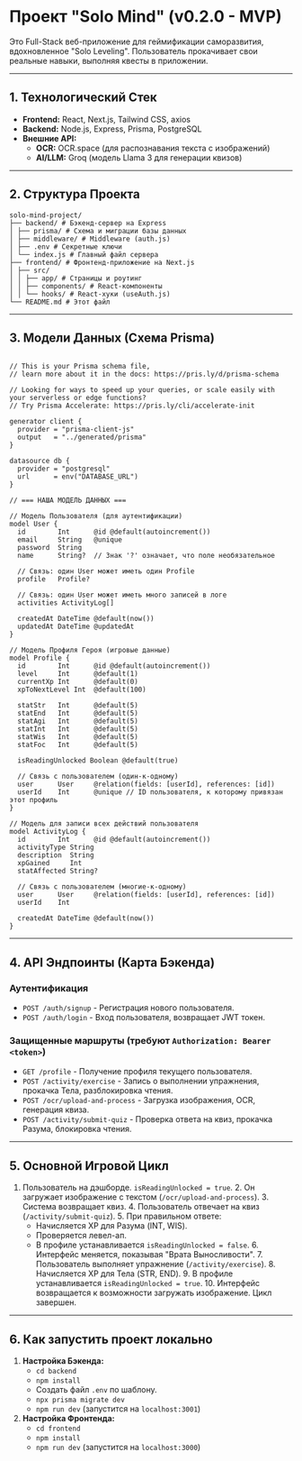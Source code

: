 # Проект "Solo Mind" (v0.2.0 - MVP)

Это Full-Stack веб-приложение для геймификации саморазвития, вдохновленное "Solo Leveling". Пользователь прокачивает свои реальные навыки, выполняя квесты в приложении.

---

## 1. Технологический Стек

*   **Frontend:** React, Next.js, Tailwind CSS, axios
*   **Backend:** Node.js, Express, Prisma, PostgreSQL
*   **Внешние API:**
    *   **OCR:** OCR.space (для распознавания текста с изображений)
    *   **AI/LLM:** Groq (модель Llama 3 для генерации квизов)

---

## 2. Структура Проекта

```
solo-mind-project/
├── backend/ # Бэкенд-сервер на Express
│ ├── prisma/ # Схема и миграции базы данных
│ ├── middleware/ # Middleware (auth.js)
│ ├── .env # Секретные ключи
│ └── index.js # Главный файл сервера
├── frontend/ # Фронтенд-приложение на Next.js
│ ├── src/
│ │ ├── app/ # Страницы и роутинг
│ │ ├── components/ # React-компоненты
│ │ └── hooks/ # React-хуки (useAuth.js)
└── README.md # Этот файл
```

---

## 3. Модели Данных (Схема Prisma)

```

// This is your Prisma schema file,
// learn more about it in the docs: https://pris.ly/d/prisma-schema

// Looking for ways to speed up your queries, or scale easily with your serverless or edge functions?
// Try Prisma Accelerate: https://pris.ly/cli/accelerate-init

generator client {
  provider = "prisma-client-js"
  output   = "../generated/prisma"
}

datasource db {
  provider = "postgresql"
  url      = env("DATABASE_URL")
}

// === НАША МОДЕЛЬ ДАННЫХ ===

// Модель Пользователя (для аутентификации)
model User {
  id        Int      @id @default(autoincrement())
  email     String   @unique
  password  String
  name      String?  // Знак '?' означает, что поле необязательное

  // Связь: один User может иметь один Profile
  profile   Profile?
  
  // Связь: один User может иметь много записей в логе
  activities ActivityLog[]

  createdAt DateTime @default(now())
  updatedAt DateTime @updatedAt
}

// Модель Профиля Героя (игровые данные)
model Profile {
  id        Int      @id @default(autoincrement())
  level     Int      @default(1)
  currentXp Int      @default(0)
  xpToNextLevel Int  @default(100)
  
  statStr   Int      @default(5)
  statEnd   Int      @default(5)
  statAgi   Int      @default(5)
  statInt   Int      @default(5)
  statWis   Int      @default(5)
  statFoc   Int      @default(5)

  isReadingUnlocked Boolean @default(true)

  // Связь с пользователем (один-к-одному)
  user      User     @relation(fields: [userId], references: [id])
  userId    Int      @unique // ID пользователя, к которому привязан этот профиль
}

// Модель для записи всех действий пользователя
model ActivityLog {
  id        Int      @id @default(autoincrement())
  activityType String
  description  String
  xpGained     Int
  statAffected String?

  // Связь с пользователем (многие-к-одному)
  user      User     @relation(fields: [userId], references: [id])
  userId    Int

  createdAt DateTime @default(now())
}

```


 ---

   ## 4. API Эндпоинты (Карта Бэкенда)

   ### Аутентификация

   *   `POST /auth/signup` - Регистрация нового пользователя.
   *   `POST /auth/login` - Вход пользователя, возвращает JWT токен.

   ### Защищенные маршруты (требуют `Authorization: Bearer <token>`)

  *   `GET /profile` - Получение профиля текущего пользователя.
  *   `POST /activity/exercise` - Запись о выполнении упражнения, прокачка Тела, разблокировка чтения.
  *   `POST /ocr/upload-and-process` - Загрузка изображения, OCR, генерация квиза.
  *   `POST /activity/submit-quiz` - Проверка ответа на квиз, прокачка Разума, блокировка чтения.

  ---

   ## 5. Основной Игровой Цикл

   1.  Пользователь на дэшборде. `isReadingUnlocked = true`.
    2.  Он загружает изображение с текстом (`/ocr/upload-and-process`).
    3.  Система возвращает квиз.
    4.  Пользователь отвечает на квиз (`/activity/submit-quiz`).
    5.  При правильном ответе:
        *   Начисляется XP для Разума (INT, WIS).
        *   Проверяется левел-ап.
        *   В профиле устанавливается `isReadingUnlocked = false`.
    6.  Интерфейс меняется, показывая "Врата Выносливости".
    7.  Пользователь выполняет упражнение (`/activity/exercise`).
    8.  Начисляется XP для Тела (STR, END).
    9.  В профиле устанавливается `isReadingUnlocked = true`.
    10. Интерфейс возвращается к возможности загружать изображение. Цикл завершен.

   ---

   ## 6. Как запустить проект локально

   

  1.  **Настройка Бэкенда:**
        *   `cd backend`
        *   `npm install`
        *   Создать файл `.env` по шаблону.
        *   `npx prisma migrate dev`
        *   `npm run dev` (запустится на `localhost:3001`)         
  2.  **Настройка Фронтенда:**
        *   `cd frontend`
        *   `npm install`
        *   `npm run dev` (запустится на `localhost:3000`)
   
